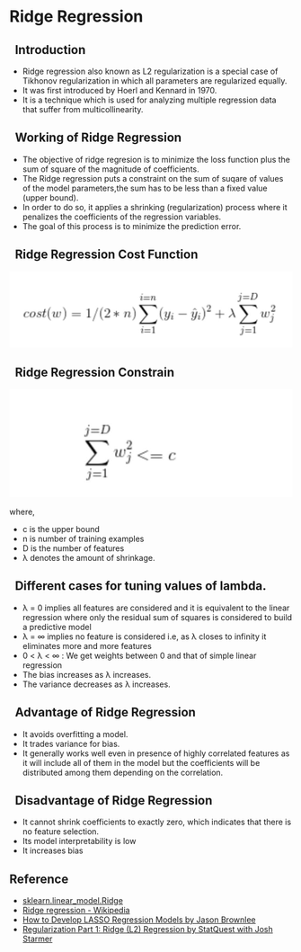 # Ridge Regression

## &nbsp; Introduction
- Ridge regression also known as L2 regularization is a special case of Tikhonov regularization in which all parameters are regularized equally.
- It was first introduced by Hoerl and Kennard in 1970. 
- It is a technique which is used for analyzing multiple regression data that suffer from multicollinearity.
 

## &nbsp; Working of Ridge Regression
- The objective of ridge regresion is to minimize the loss function plus the sum of square of the magnitude of coefficients.
- The Ridge regression puts a constraint on the sum of suqare of values of the model parameters,the sum has to be less than a fixed value (upper bound).
- In order to do so, it applies a shrinking (regularization) process where it penalizes the coefficients of the regression variables. 
- The goal of this process is to minimize the prediction error.


## &nbsp; Ridge Regression Cost Function
<p align="center">
  <img src="ridge_cost_function.jpeg">
</p>

## &nbsp; Ridge Regression Constrain
<p align="center">
  <img src="ridge_constrain.jpeg">
</p>

where,
- c is the upper bound
- n is number of training examples
- D is the number of features 
- λ denotes the amount of shrinkage.

## &nbsp; Different cases for tuning values of lambda.
- λ = 0 implies all features are considered and it is equivalent to the linear regression where only the residual sum of squares is considered to build a predictive model
- λ = ∞ implies no feature is considered i.e, as λ closes to infinity it eliminates more and more features
- 0 < λ < ∞ : We get weights between 0 and that of simple linear regression
- The bias increases as λ increases.
- The variance decreases as λ increases.

## &nbsp; Advantage of Ridge Regression
- It avoids overfitting a model.
- It trades variance for bias. 
- It generally works well even in presence of highly correlated features as it will include all of them in the model but the coefficients will be distributed among them depending on the correlation.

## &nbsp; Disadvantage of Ridge Regression
- It cannot shrink coefficients to exactly zero, which indicates that there is no feature selection.   
- Its model interpretability is low
- It increases bias

## Reference 
- [sklearn.linear_model.Ridge](https://scikit-learn.org/stable/modules/generated/sklearn.linear_model.Ridge.html)
- [Ridge regression - Wikipedia](https://en.wikipedia.org/wiki/Ridge_regression)
- [How to Develop LASSO Regression Models by Jason Brownlee](https://machinelearningmastery.com/ridge-regression-with-python/)
- [Regularization Part 1: Ridge (L2) Regression by StatQuest with Josh Starmer](https://youtu.be/Q81RR3yKn30)
